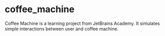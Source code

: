 # coffee_machine
Coffee Machine is a learning project from JetBrains Academy. It simulates simple interactions between user and coffee machine. 
